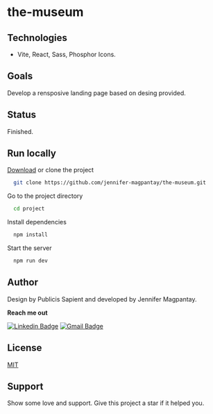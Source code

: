 # the-museum

## Technologies

- Vite, React, Sass, Phosphor Icons.

## Goals

Develop a rensposive landing page based on desing provided.

## Status

Finished.

## Run locally

[Download](https://github.com/jennifer-magpantay/the-museum) or clone the project

```bash
  git clone https://github.com/jennifer-magpantay/the-museum.git
```

Go to the project directory

```bash
  cd project
```

Install dependencies

```bash
  npm install
```

Start the server

```bash
  npm run dev
```

## Author

Design by Publicis Sapient and developed by Jennifer Magpantay.

**Reach me out**

[![Linkedin Badge](https://img.shields.io/badge/-Jennifer-blue?style=flat-square&logo=Linkedin&logoColor=white&link=https://www.linkedin.com/in/jennifermagpantay/)](https://www.linkedin.com/in/jennifermagpantay/) [![Gmail Badge](https://img.shields.io/badge/-jennifer.magpantay@gmail.com-c14438?style=flat-square&logo=Gmail&logoColor=white&link=mailto:jennifer.magpantay@gmail.com)](mailto:jennifer.magpantay@gmail.com)

## License

[MIT](https://choosealicense.com/licenses/mit/)

## Support

Show some love and support. Give this project a star if it helped you.

 
